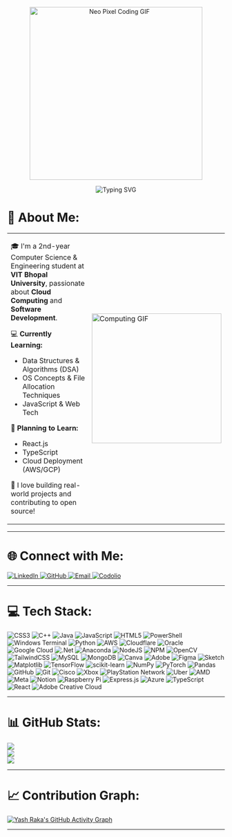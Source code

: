 <p align="center">
  <img src="https://camo.githubusercontent.com/2258ba0f05163f3778f6ec7608f1c0f9247c337ff15ed2e0adaee102e1c44142/68747470733a2f2f6d656469612e74656e6f722e636f6d2f336254785a34486472797341414141642f706978656c732d6e656f6e2e676966" alt="Neo Pixel Coding GIF" width="400"/>
</p>

<p align="center">
  <img src="https://readme-typing-svg.herokuapp.com?font=Fira+Code&weight=500&size=25&pause=1000&color=F75C7E&center=true&width=435&lines=Hey+there+👋+I'm+Yash+Raka!" alt="Typing SVG" />
</p>

# 💫 About Me:

<table>
  <tr>
    <td width="60%">

🎓 I'm a 2nd-year Computer Science & Engineering student at **VIT Bhopal University**, passionate about **Cloud Computing** and **Software Development**.

💻 **Currently Learning:**  
- Data Structures & Algorithms (DSA)  
- OS Concepts & File Allocation Techniques  
- JavaScript & Web Tech  

🌱 **Planning to Learn:**  
- React.js  
- TypeScript  
- Cloud Deployment (AWS/GCP)

🚀 I love building real-world projects and contributing to open source!

  </td>
  <td>
    <img src="https://media1.tenor.com/m/s6eHxBGHvlIAAAAC/animation-cartoons.gif" width="300" alt="Computing GIF"/>
  </td>
  </tr>
</table>

---

# 🌐 Connect with Me:

<p align="left">
  <a href="https://www.linkedin.com/in/yash-raka-472723305/" target="_blank">
    <img src="https://img.shields.io/badge/LinkedIn-%230077B5.svg?style=flat&logo=linkedin&logoColor=white" alt="LinkedIn"/>
  </a>
  <a href="https://github.com/yash-raka" target="_blank">
    <img src="https://img.shields.io/badge/GitHub-%23121011.svg?style=flat&logo=github&logoColor=white" alt="GitHub"/>
  </a>
  <a href="mailto:yashrakayr@gmail.com" target="_blank">
    <img src="https://img.shields.io/badge/Gmail-%23D14836.svg?style=flat&logo=gmail&logoColor=white" alt="Email"/>
  </a>
  <a href="https://codolio.com/profile/yash_raka" target="_blank">
    <img src="https://img.shields.io/badge/Codolio-%23000000.svg?style=flat&logo=owl&logoColor=white" alt="Codolio"/>
  </a>
</p>

---

# 💻 Tech Stack:

![CSS3](https://img.shields.io/badge/css3-%231572B6.svg?style=flat&logo=css3&logoColor=white) 
![C++](https://img.shields.io/badge/c++-%2300599C.svg?style=flat&logo=c%2B%2B&logoColor=white) 
![Java](https://img.shields.io/badge/java-%23ED8B00.svg?style=flat&logo=openjdk&logoColor=white) 
![JavaScript](https://img.shields.io/badge/javascript-%23323330.svg?style=flat&logo=javascript&logoColor=%23F7DF1E) 
![HTML5](https://img.shields.io/badge/html5-%23E34F26.svg?style=flat&logo=html5&logoColor=white) 
![PowerShell](https://img.shields.io/badge/PowerShell-%235391FE.svg?style=flat&logo=powershell&logoColor=white) 
![Windows Terminal](https://img.shields.io/badge/Windows%20Terminal-%234D4D4D.svg?style=flat&logo=windows-terminal&logoColor=white) 
![Python](https://img.shields.io/badge/python-3670A0?style=flat&logo=python&logoColor=ffdd54) 
![AWS](https://img.shields.io/badge/AWS-%23FF9900.svg?style=flat&logo=amazon-aws&logoColor=white) 
![Cloudflare](https://img.shields.io/badge/Cloudflare-F38020?style=flat&logo=Cloudflare&logoColor=white) 
![Oracle](https://img.shields.io/badge/Oracle-F80000?style=flat&logo=oracle&logoColor=white) 
![Google Cloud](https://img.shields.io/badge/GoogleCloud-%234285F4.svg?style=flat&logo=google-cloud&logoColor=white) 
![.Net](https://img.shields.io/badge/.NET-5C2D91?style=flat&logo=.net&logoColor=white) 
![Anaconda](https://img.shields.io/badge/Anaconda-%2344A833.svg?style=flat&logo=anaconda&logoColor=white) 
![NodeJS](https://img.shields.io/badge/node.js-6DA55F?style=flat&logo=node.js&logoColor=white) 
![NPM](https://img.shields.io/badge/NPM-%23CB3837.svg?style=flat&logo=npm&logoColor=white) 
![OpenCV](https://img.shields.io/badge/opencv-%23white.svg?style=flat&logo=opencv&logoColor=white) 
![TailwindCSS](https://img.shields.io/badge/tailwindcss-%2338B2AC.svg?style=flat&logo=tailwind-css&logoColor=white) 
![MySQL](https://img.shields.io/badge/mysql-4479A1.svg?style=flat&logo=mysql&logoColor=white) 
![MongoDB](https://img.shields.io/badge/MongoDB-%234ea94b.svg?style=flat&logo=mongodb&logoColor=white) 
![Canva](https://img.shields.io/badge/Canva-%2300C4CC.svg?style=flat&logo=Canva&logoColor=white) 
![Adobe](https://img.shields.io/badge/adobe-%23FF0000.svg?style=flat&logo=adobe&logoColor=white) 
![Figma](https://img.shields.io/badge/figma-%23F24E1E.svg?style=flat&logo=figma&logoColor=white) 
![Sketch](https://img.shields.io/badge/Sketch-FFB387?style=flat&logo=sketch&logoColor=black) 
![Matplotlib](https://img.shields.io/badge/Matplotlib-%23ffffff.svg?style=flat&logo=Matplotlib&logoColor=black) 
![TensorFlow](https://img.shields.io/badge/TensorFlow-%23FF6F00.svg?style=flat&logo=TensorFlow&logoColor=white) 
![scikit-learn](https://img.shields.io/badge/scikit--learn-%23F7931E.svg?style=flat&logo=scikit-learn&logoColor=white) 
![NumPy](https://img.shields.io/badge/numpy-%23013243.svg?style=flat&logo=numpy&logoColor=white) 
![PyTorch](https://img.shields.io/badge/PyTorch-%23EE4C2C.svg?style=flat&logo=PyTorch&logoColor=white) 
![Pandas](https://img.shields.io/badge/pandas-%23150458.svg?style=flat&logo=pandas&logoColor=white) 
![GitHub](https://img.shields.io/badge/github-%23121011.svg?style=flat&logo=github&logoColor=white) 
![Git](https://img.shields.io/badge/git-%23F05033.svg?style=flat&logo=git&logoColor=white) 
![Cisco](https://img.shields.io/badge/cisco-%23049fd9.svg?style=flat&logo=cisco&logoColor=black) 
![Xbox](https://img.shields.io/badge/xbox-%23107C10.svg?style=flat&logo=xbox&logoColor=white) 
![PlayStation Network](https://img.shields.io/badge/PSN-%230070D1.svg?style=flat&logo=Playstation&logoColor=white) 
![Uber](https://img.shields.io/badge/Uber-%23000000.svg?style=flat&logo=Uber&logoColor=white) 
![AMD](https://img.shields.io/badge/AMD-%23000000.svg?style=flat&logo=amd&logoColor=white) 
![Meta](https://img.shields.io/badge/Meta-%230467DF.svg?style=flat&logo=Meta&logoColor=white) 
![Notion](https://img.shields.io/badge/Notion-%23000000.svg?style=flat&logo=notion&logoColor=white) 
![Raspberry Pi](https://img.shields.io/badge/-Raspberry_Pi-C51A4A?style=flat&logo=Raspberry-Pi) 
![Express.js](https://img.shields.io/badge/express.js-%23404d59.svg?style=flat&logo=express&logoColor=%2361DAFB) 
![Azure](https://img.shields.io/badge/azure-%230072C6.svg?style=flat&logo=microsoftazure&logoColor=white) 
![TypeScript](https://img.shields.io/badge/typescript-%23007ACC.svg?style=flat&logo=typescript&logoColor=white) 
![React](https://img.shields.io/badge/react-%2320232a.svg?style=flat&logo=react&logoColor=%2361DAFB) 
![Adobe Creative Cloud](https://img.shields.io/badge/Adobe%20Creative%20Cloud-DA1F26.svg?style=flat&logo=Adobe%20Creative%20Cloud&logoColor=white)

---

# 📊 GitHub Stats:

![](https://github-readme-stats.vercel.app/api?username=yash-raka&theme=tokyonight&hide_border=false&include_all_commits=true&count_private=true)<br/>
![](https://nirzak-streak-stats.vercel.app/?user=yash-raka&theme=tokyonight&hide_border=false)<br/>
![](https://github-readme-stats.vercel.app/api/top-langs/?username=yash-raka&theme=tokyonight&hide_border=false&include_all_commits=true&count_private=true&layout=compact)

---

# 📈 Contribution Graph:

[![Yash Raka's GitHub Activity Graph](https://github-readme-activity-graph.vercel.app/graph?username=yash-raka&theme=tokyo-night&hide_border=true)](https://github.com/ashutosh00710/github-readme-activity-graph)

---

<!-- Built with ❤️ by Yash Raka -->
